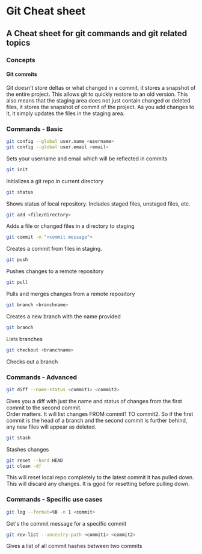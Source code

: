 # Git Cheat sheet
## A Cheat sheet for git commands and git related topics

### Concepts
#### Git commits
Git doesn't store deltas or what changed in a commit, it stores a snapshot of the entire project. This allows git to quickly restore to an old version. This also means that the staging area does not just contain changed or deleted files, it stores the snapshot of commit of the project. As you add changes to it, it simply updates the files in the staging area.

### Commands - Basic
```bash
git config --global user.name <username>
git config --global user.email <email>
```
Sets your username and email which will be reflected in commits

```bash
git init
```
Initializes a git repo in current directory


```bash
git status
```
Shows status of local repository. Includes staged files, unstaged files, etc.

```bash
git add <file/directory>
```
Adds a file or changed files in a directory to staging

```bash
git commit -m "<commit message">
```
Creates a commit from files in staging.

```bash
git push
```
Pushes changes to a remote repository

```bash
git pull
```
Pulls and merges changes from a remote repository

```bash
git branch <branchname>
```
Creates a new branch with the name provided

```bash 
git branch
```
Lists branches

```bash
git checkout <branchname>
```
Checks out a branch

### Commands - Advanced
```bash
git diff --name-status <commit1> <commit2>
```
Gives you a diff with just the name and status of changes from the first commit to the second commit.  
Order matters. It will list changes FROM commit1 TO commit2. So if the first commit is the head of a branch and the second commit is further behind, any new files will appear as deleted.

```bash
git stash
```
Stashes changes

```bash
git reset --hard HEAD
git clean -df
```
This will reset local repo completely to the latest commit it has pulled down. This will discard any changes. It is ggod for resetting before pulling down. 

### Commands - Specific use cases

```bash
git log --format=%B -n 1 <commit>
```
Get's the commit message for a specific commit 

```bash
git rev-list --ancestry-path <commit1> <commit2>
```
Gives a list of all commit hashes between two commits 